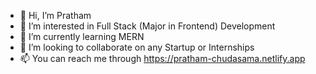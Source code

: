 - 👋 Hi, I’m Pratham
- 👀 I’m interested in Full Stack (Major in Frontend) Development
- 🌱 I’m currently learning MERN
- 💞️ I’m looking to collaborate on any Startup or Internships
- 📫 You can reach me through https://pratham-chudasama.netlify.app

<!---
PRATHAM1ST/PRATHAM1ST is a ✨ special ✨ repository because its `README.md` (this file) appears on your GitHub profile.
You can click the Preview link to take a look at your changes.
--->
